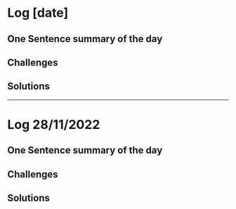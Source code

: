 # Log [date]

## One Sentence summary of the day

## Challenges

## Solutions

____

# Log 28/11/2022

## One Sentence summary of the day

## Challenges

## Solutions